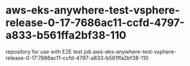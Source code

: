 # aws-eks-anywhere-test-vsphere-release-0-17-7686ac11-ccfd-4797-a833-b561ffa2bf38-110
repository for use with E2E test job aws-eks-anywhere-test-vsphere-release-0-17:7686ac11-ccfd-4797-a833-b561ffa2bf38-110
